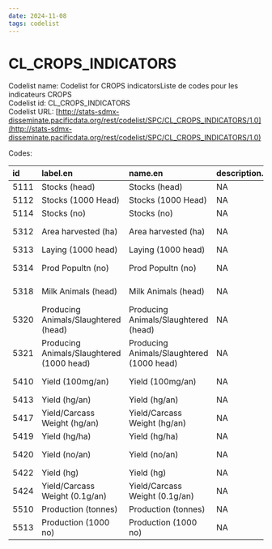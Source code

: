 ```yaml
---
date: 2024-11-08
tags: codelist
---
```


# CL_CROPS_INDICATORS

Codelist name: Codelist for CROPS indicatorsListe de codes pour les indicateurs CROPS  
Codelist id: CL_CROPS_INDICATORS  
Codelist URL: [http://stats-sdmx-disseminate.pacificdata.org/rest/codelist/SPC/CL_CROPS_INDICATORS/1.0](http://stats-sdmx-disseminate.pacificdata.org/rest/codelist/SPC/CL_CROPS_INDICATORS/1.0)  

Codes:  

|id   |label.en                                  |name.en                                   |description.en |label.fr                                 |name.fr                                  |description.fr |
|:----|:-----------------------------------------|:-----------------------------------------|:--------------|:----------------------------------------|:----------------------------------------|:--------------|
|5111 |Stocks (head)                             |Stocks (head)                             |NA             |Stocks (tête)                            |Stocks (tête)                            |NA             |
|5112 |Stocks (1000 Head)                        |Stocks (1000 Head)                        |NA             |Stocks (1000 têtes)                      |Stocks (1000 têtes)                      |NA             |
|5114 |Stocks (no)                               |Stocks (no)                               |NA             |Stocks (unités)                          |Stocks (unités)                          |NA             |
|5312 |Area harvested (ha)                       |Area harvested (ha)                       |NA             |Superficie récoltée (ha)                 |Superficie récoltée (ha)                 |NA             |
|5313 |Laying (1000 head)                        |Laying (1000 head)                        |NA             |Ponte (1000 têtes)                       |Ponte (1000 têtes)                       |NA             |
|5314 |Prod Popultn (no)                         |Prod Popultn (no)                         |NA             |Prod Popultn (unités)                    |Prod Popultn (unités)                    |NA             |
|5318 |Milk Animals (head)                       |Milk Animals (head)                       |NA             |Animaux laitiers (têtes)                 |Animaux laitiers (têtes)                 |NA             |
|5320 |Producing Animals/Slaughtered (head)      |Producing Animals/Slaughtered (head)      |NA             |Animaux producteurs/abattus (tête)       |Animaux producteurs/abattus (tête)       |NA             |
|5321 |Producing Animals/Slaughtered (1000 head) |Producing Animals/Slaughtered (1000 head) |NA             |Animaux producteurs/abattus (1000 têtes) |Animaux producteurs/abattus (1000 têtes) |NA             |
|5410 |Yield (100mg/an)                          |Yield (100mg/an)                          |NA             |Rendement (100mg/an)                     |Rendement (100mg/an)                     |NA             |
|5413 |Yield (hg/an)                             |Yield (hg/an)                             |NA             |Rendement (hg/an)                        |Rendement (hg/an)                        |NA             |
|5417 |Yield/Carcass Weight (hg/an)              |Yield/Carcass Weight (hg/an)              |NA             |Rendement/Poids carcasse (hg/an)         |Rendement/Poids carcasse (hg/an)         |NA             |
|5419 |Yield (hg/ha)                             |Yield (hg/ha)                             |NA             |Rendement (hg/ha)                        |Rendement (hg/ha)                        |NA             |
|5420 |Yield (no/an)                             |Yield (no/an)                             |NA             |Rendement (unités/an)                    |Rendement (unités/an)                    |NA             |
|5422 |Yield (hg)                                |Yield (hg)                                |NA             |Rendement (hg)                           |Rendement (hg)                           |NA             |
|5424 |Yield/Carcass Weight (0.1g/an)            |Yield/Carcass Weight (0.1g/an)            |NA             |Rendement/Poids carcasse (0.1g/an)       |Rendement/Poids carcasse (0.1g/an)       |NA             |
|5510 |Production (tonnes)                       |Production (tonnes)                       |NA             |Production (tonnes)                      |Production (tonnes)                      |NA             |
|5513 |Production (1000 no)                      |Production (1000 no)                      |NA             |Production (1000 unités)                 |Production (1000 unités)                 |NA             |

